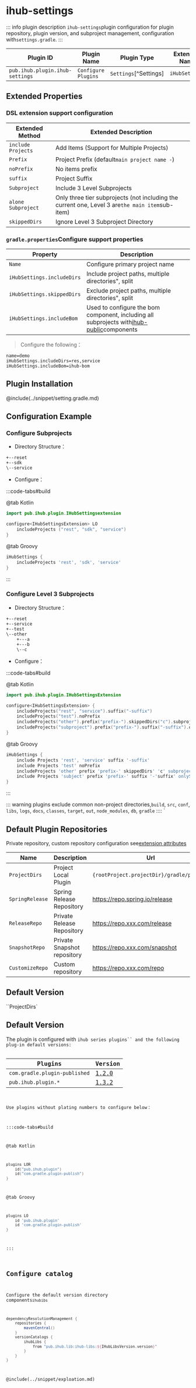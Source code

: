 # ihub-settings

::: info plugin description
`ihub-settings`plugin configuration for plugin repository, plugin version, and subproject management, configuration with`settings.gradle`.
:::

| Plugin ID                       | Plugin Name         | Plugin Type           | Extension Name |
| ------------------------------- | ------------------- | --------------------- | -------------- |
| `pub.ihub.plugin.ihub-settings` | `Configure Plugins` | `Settings`[^Settings] | `iHubSettings` |

## Extended Properties

### DSL extension support configuration

| Extended Method    | Extended Description                                                                            |
| ------------------ | ----------------------------------------------------------------------------------------------- |
| `include Projects` | Add Items (Support for Multiple Projects)                                                       |
| `Prefix`           | Project Prefix (default`main project name -`)                                                   |
| `noPrefix`         | No items prefix                                                                                 |
| `suffix`           | Project Suffix                                                                                  |
| `Subproject`       | Include 3 Level Subprojects                                                                     |
| `alone Subproject` | Only three tier subprojects (not including the current one, Level 3 are`the main item`sub-item) |
| `skippedDirs`      | Ignore Level 3 Subproject Directory                                                             |

### `gradle.properties`Configure support properties

| Property                   | Description                                                                                             |
| -------------------------- | ------------------------------------------------------------------------------------------------------- |
| `Name`                     | Configure primary project name                                                                          |
| `iHubSettings.includeDirs` | Include project paths, multiple directories", split                                                     |
| `iHubSettings.skippedDirs` | Exclude project paths, multiple directories", split                                                     |
| `iHubSettings.includeBom`  | Used to configure the bom component, including all subprojects with[ihub-public](iHubPublish)components |

> Configure the following：

```properties
name=demo
iHubSettings.includeDirs=res,service
iHubSettings.includeBom=ihub-bom
```

## Plugin Installation

@include(../snippet/setting.gradle.md)

## Configuration Example

### Configure Subprojects

- Directory Structure：

```
+--reset
+--sdk
\--service
```

- Configure：

:::code-tabs#build

@tab Kotlin

```kotlin
import pub.ihub.plugin.IHubSettingsextension

configure<IHubSettingsExtension> LO
    includeProjects ("rest", "sdk", "service")
}
```

@tab Groovy

```groovy
iHubSettings {
    includeProjects 'rest', 'sdk', 'service'
}
```

:::

### Configure Level 3 Subprojects

- Directory Structure：

```
+--reset
+--service
+--test
\--other
    +---a
    +---b
    \--c
```

- Configure：

:::code-tabs#build

@tab Kotlin

```kotlin
import pub.ihub.plugin.IHubSettingsExtension

configure<IHubSettingsExtension> {
    includeProjects("rest", "service").suffix("-suffix")
    includeProjects("test").noPrefix
    includeProjects("other").prefix("prefix-").skippedDirs("c").subproject
    includeProjects("subproject").prefix("prefix-").suffix("-suffix").onlySubproject
}
```

@tab Groovy

```groovy
iHubSettings {
    include Projects 'rest', 'service' suffix '-suffix'
    include Projects 'test' noPrefix
    includeProjects 'other' prefix 'prefix-' skippedDirs' 'c' subproject
    include Projects 'subject' prefix 'prefix-' suffix '-'suffix' onlySubproject
}
```

:::

::: warning
plugins exclude common non-project directories,`build`, `src`, `conf`, `libs`, `logs`, `docs`, `classes`, `target`, `out`, `node_modules`, `db`, `gradle` :::: `

## Default Plugin Repositories

Private repository, custom repository configuration see[extension attributes](iHub#扩展属性)

| Name            | Description                 | Url                                       |
| --------------- | --------------------------- | ----------------------------------------- |
| `ProjectDirs`   | Project Local Plugin        | `{rootProject.projectDir}/gradle/plugins` |
| `SpringRelease` | Spring Release Repository   | https://repo.spring.io/release            |
| `ReleaseRepo`   | Private Release Repository  | https://repo.xxx.com/release              |
| `SnapshotRepo`  | Private Snapshot repository | https://repo.xxx.com/snapshot             |
| `CustomizeRepo` | Custom repository           | https://repo.xxx.com/repo                 |

## Default Version

``ProjectDirs`</td> 

</tr> 

</tbody> </table>

<h2 spaces-before="0">Default Version</h2>

<p spaces-before="0">The plugin is configured with <code>ihub series plugins`` and the following plug-in default versions:

| Plugins                       | Version                                                              |
| ----------------------------- | -------------------------------------------------------------------- |
| `com.gradle.plugin-published` | [1.2.0](https://plugins.gradle.org/plugin/com.gradle.plugin-publish) |
| `pub.ihub.plugin.*`           | [1.3.2](https://plugins.gradle.org/plugin/pub.ihub.plugin)           |

Use plugins without plating numbers to configure below：

:::code-tabs#build

@tab Kotlin

```kotlin
plugins LOR
    id("pub.ihub.plugin")
    id("com.gradle.plugin-publish")
}
```

@tab Groovy

```groovy
plugins LO
    id 'pub.ihub.plugin'
    id 'com.gradle.plugin-publish'
}
```

:::

## Configure catalog

Configure the default version directory components`ihubibs`

```groovy
dependencyResolutionManagement {
    repositories {
        mavenCentral()
    }
    versionCatalogs {
        ihubLibs {
            from "pub.ihub.lib:ihub-libs:${IHubLibsVersion.version}"
        }
    }
}
```

@include(../snippet/exploation.md)